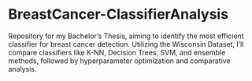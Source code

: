 # BreastCancer-ClassifierAnalysis
Repository for my Bachelor’s Thesis, aiming to identify the most efficient classifier for breast cancer detection. Utilizing the Wisconsin Dataset, I’ll compare classifiers like K-NN, Decision Trees, SVM, and ensemble methods, followed by hyperparameter optimization and comparative analysis.
